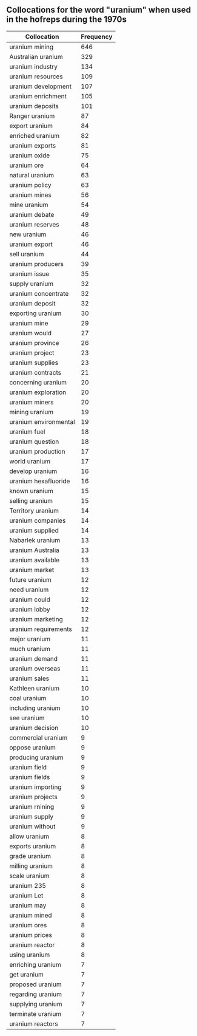 ## Collocations for the word "uranium" when used in the hofreps during the 1970s

| Collocation | Frequency |
|--------------|----------------|
|uranium mining|646|
|Australian uranium|329|
|uranium industry|134|
|uranium resources|109|
|uranium development|107|
|uranium enrichment|105|
|uranium deposits|101|
|Ranger uranium|87|
|export uranium|84|
|enriched uranium|82|
|uranium exports|81|
|uranium oxide|75|
|uranium ore|64|
|natural uranium|63|
|uranium policy|63|
|uranium mines|56|
|mine uranium|54|
|uranium debate|49|
|uranium reserves|48|
|new uranium|46|
|uranium export|46|
|sell uranium|44|
|uranium producers|39|
|uranium issue|35|
|supply uranium|32|
|uranium concentrate|32|
|uranium deposit|32|
|exporting uranium|30|
|uranium mine|29|
|uranium would|27|
|uranium province|26|
|uranium project|23|
|uranium supplies|23|
|uranium contracts|21|
|concerning uranium|20|
|uranium exploration|20|
|uranium miners|20|
|mining uranium|19|
|uranium environmental|19|
|uranium fuel|18|
|uranium question|18|
|uranium production|17|
|world uranium|17|
|develop uranium|16|
|uranium hexafluoride|16|
|known uranium|15|
|selling uranium|15|
|Territory uranium|14|
|uranium companies|14|
|uranium supplied|14|
|Nabarlek uranium|13|
|uranium Australia|13|
|uranium available|13|
|uranium market|13|
|future uranium|12|
|need uranium|12|
|uranium could|12|
|uranium lobby|12|
|uranium marketing|12|
|uranium requirements|12|
|major uranium|11|
|much uranium|11|
|uranium demand|11|
|uranium overseas|11|
|uranium sales|11|
|Kathleen uranium|10|
|coal uranium|10|
|including uranium|10|
|see uranium|10|
|uranium decision|10|
|commercial uranium|9|
|oppose uranium|9|
|producing uranium|9|
|uranium field|9|
|uranium fields|9|
|uranium importing|9|
|uranium projects|9|
|uranium rnining|9|
|uranium supply|9|
|uranium without|9|
|allow uranium|8|
|exports uranium|8|
|grade uranium|8|
|milling uranium|8|
|scale uranium|8|
|uranium 235|8|
|uranium Let|8|
|uranium may|8|
|uranium mined|8|
|uranium ores|8|
|uranium prices|8|
|uranium reactor|8|
|using uranium|8|
|enriching uranium|7|
|get uranium|7|
|proposed uranium|7|
|regarding uranium|7|
|supplying uranium|7|
|terminate uranium|7|
|uranium reactors|7|
